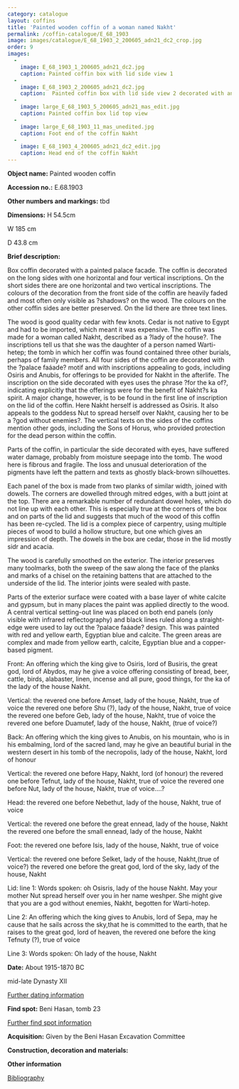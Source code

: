 ```yaml
---
category: catalogue
layout: coffins
title: 'Painted wooden coffin of a woman named Nakht'
permalink: /coffin-catalogue/E_68_1903
image: images/catalogue/E_68_1903_2_200605_adn21_dc2_crop.jpg
order: 9
images: 
  -
    image: E_68_1903_1_200605_adn21_dc2.jpg
    caption: Painted coffin box with lid side view 1
  -
    image: E_68_1903_2_200605_adn21_dc2.jpg
    caption:  Painted coffin box with lid side view 2 decorated with an eye panel would have faced east. The wood and paint were damaged by water ingress into the tomb
  -
    image: large_E_68_1903_5_200605_adn21_mas_edit.jpg
    caption: Painted coffin box lid top view
  -
    image: large_E_68_1903_11_mas_unedited.jpg
    caption: Foot end of the coffin Nakht 
  -
    image: E_68_1903_4_200605_adn21_dc2_edit.jpg
    caption: Head end of the coffin Nakht 
---
```


**Object name:** 
Painted wooden coffin

**Accession no.:** 
E.68.1903

**Other numbers and markings:**
tbd

**Dimensions:** 
H 54.5cm

W 185 cm

D 43.8 cm

**Brief description:** 

Box coffin decorated with a painted palace facade. The coffin is decorated on the long sides with one horizontal and four vertical inscriptions. On the short sides there are one horizontal and two vertical inscriptions. The colours of the decoration from the front side of the coffin are heavily faded and most often only visible as ?shadows? on the wood. The colours on the other coffin sides are better preserved. On the lid there are three text lines. 

The wood is good quality cedar with few knots. Cedar is not native to Egypt and had to be imported, which meant it was expensive. The coffin was made for a woman called Nakht, described as a ?lady of the house?. The inscriptions tell us that she was the daughter of a person named Warti-hetep; the tomb in which her coffin was found contained three other burials, perhaps of family members. All four sides of the coffin are decorated with the ?palace faáade? motif and with inscriptions appealing to gods, including Osiris and Anubis, for offerings to be provided for Nakht in the afterlife. The inscription on the side decorated with eyes uses the phrase ?for the ka of?, indicating explicitly that the offerings were for the benefit of Nakht?s ka spirit. A major change, however, is to be found in the first line of inscription on the lid of the coffin. Here Nakht herself is addressed as Osiris. It also appeals to the goddess Nut to spread herself over Nakht, causing her to be a ?god without enemies?. The vertical texts on the sides of the coffins mention other gods, including the Sons of Horus, who provided protection for the dead person within the coffin.

Parts of the coffin, in particular the side decorated with eyes, have suffered water damage, probably from moisture seepage into the tomb. The wood here is fibrous and fragile. The loss and unusual deterioration of the pigments have left the pattern and texts as ghostly black-brown silhouettes.

Each panel of the box is made from two planks of similar width, joined with dowels. The corners are dowelled through mitred edges, with a butt joint at the top.  There are a remarkable number of redundant dowel holes, which do not line up with each other. This is especially true at the corners of the box and on parts of the lid and suggests that much of the wood of this coffin has been re-cycled. The lid is a complex piece of carpentry, using multiple pieces of wood to build a hollow structure, but one which gives an impression of depth. The dowels in the box are cedar, those in the lid mostly sidr and acacia.

The wood is carefully smoothed on the exterior. The interior preserves many toolmarks, both the sweep of the saw along the face of the planks and marks of a chisel on the retaining battens that are attached to the underside of the lid. The interior joints were sealed with paste. 

Parts of the exterior surface were coated with a base layer of white calcite and gypsum, but in many places the paint was applied directly to the wood. A central vertical setting-out line was placed on both end panels (only visible with infrared reflectography) and black lines ruled along a straight-edge were used to lay out the ?palace faáade? design. This was painted with red and yellow earth, Egyptian blue and calcite. The green areas are complex and made from yellow earth, calcite, Egyptian blue and a copper-based pigment. 



Front:
An offering which the king give to Osiris, lord of Busiris, the great god, lord of Abydos, may he give a voice offering consisting of bread, beer, cattle, birds, alabaster, linen, incense and all pure, good things, for the ka of the lady of the house Nakht.


Vertical:
the revered one before Amset, lady of the house, Nakht, true of voice
the revered one before Shu (?), lady of the house, Nakht, true of voice
the revered one before Geb, lady of the house, Nakht, true of voice
the revered one before Duamutef, lady of the house, Nakht, (true of voice?)

Back:
An offering which the king gives to Anubis, on his mountain, who is in his embalming, lord of the sacred
land, may he give an beautiful burial in the western desert in his tomb of the necropolis, lady of the house,
Nakht, lord of honour

Vertical:
the revered one before Hapy, Nakht, lord (of honour)
the revered one before Tefnut, lady of the house, Nakht, true of voice
the revered one before Nut, lady of the house, Nakht, true of voice....?


Head:
the revered one before Nebethut, lady of the house, Nakht, true of voice


Vertical:
the revered one before the great ennead, lady of the house, Nakht
the revered one before the small ennead, lady of the house, Nakht


Foot:
the revered one before Isis, lady of the house, Nakht, true of voice


Vertical:
the revered one before Selket, lady of the house, Nakht,(true of voice?)
the revered one before the great god, lord of the sky, lady of the house, Nakht


Lid:
line 1: Words spoken: oh Osisris, lady of the house Nakht. May your mother Nut spread herself over you in her name weshper. She might give that you are a god without enemies, Nakht, begotten for Warti-hotep.


Line 2: An offering which the king gives to Anubis, lord of Sepa, may he cause that he sails across the sky,that he is committed to the earth, that he raises to the great god, lord of heaven, the revered one before the king Tefnuty (?), true of voice


Line 3: Words spoken: Oh lady of the house, Nakht




**Date:**
About 1915-1870 BC

mid-late Dynasty XII 

[Further dating information](/catalogue_extras/E_63_1903_dating)

**Find spot:**
Beni Hasan, tomb 23

[Further find spot information](/catalogue_extras/E_63_1903_findspot)

**Acquisition:**
Given by the Beni Hasan Excavation Committee

**Construction, decoration and materials:**


**Other information**

[Bibliography](/catalogue_extras/E_63_1903_bibliography)
